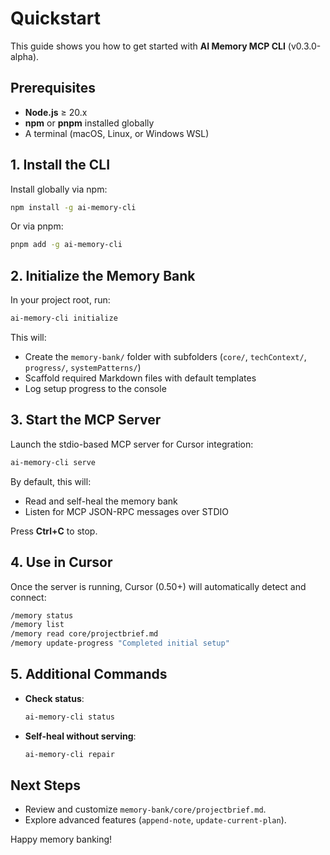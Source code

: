 # Quickstart

This guide shows you how to get started with **AI Memory MCP CLI** (v0.3.0-alpha).

## Prerequisites

- **Node.js** ≥ 20.x
- **npm** or **pnpm** installed globally
- A terminal (macOS, Linux, or Windows WSL)

## 1. Install the CLI

Install globally via npm:

```bash
npm install -g ai-memory-cli
```

Or via pnpm:

```bash
pnpm add -g ai-memory-cli
```

## 2. Initialize the Memory Bank

In your project root, run:

```bash
ai-memory-cli initialize
```

This will:

- Create the `memory-bank/` folder with subfolders (`core/`, `techContext/`, `progress/`, `systemPatterns/`)
- Scaffold required Markdown files with default templates
- Log setup progress to the console

## 3. Start the MCP Server

Launch the stdio-based MCP server for Cursor integration:

```bash
ai-memory-cli serve
```

By default, this will:

- Read and self-heal the memory bank
- Listen for MCP JSON-RPC messages over STDIO

Press **Ctrl+C** to stop.

## 4. Use in Cursor

Once the server is running, Cursor (0.50+) will automatically detect and connect:

```bash
/memory status
/memory list
/memory read core/projectbrief.md
/memory update-progress "Completed initial setup"
```

## 5. Additional Commands

- **Check status**:
  ```bash
  ai-memory-cli status
  ```
- **Self-heal without serving**:
  ```bash
  ai-memory-cli repair
  ```

## Next Steps

- Review and customize `memory-bank/core/projectbrief.md`.
- Explore advanced features (`append-note`, `update-current-plan`).

Happy memory banking!
